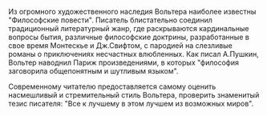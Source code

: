 <!--2017-01-02 12:49:26-->
Из огромного художественного наследия Вольтера наиболее известны "Философские повести". Писатель блистательно соединил традиционный литературный жанр, где раскрываются кардинальные вопросы бытия, различные философские доктрины, разработанные в свое время Монтескье и Дж.Свифтом, с пародией на слезливые романы о приключениях несчастных влюбленных. Как писал А.Пушкин, Вольтер наводнил Париж произведениями, в которых "философия заговорила общепонятным и шутливым языком".

Современному читателю предоставляется самому оценить насмешливый и стремительный стиль Вольтера, проверить знаменитый тезис писателя: "Все к лучшему в этом лучшем из возможных миров".